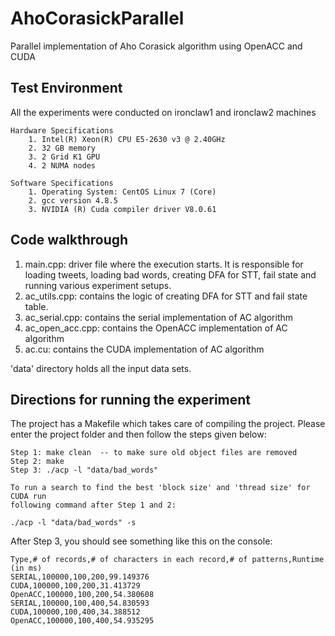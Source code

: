# AhoCorasickParallel
Parallel implementation of Aho Corasick algorithm using OpenACC and CUDA

## Test Environment

All the experiments were conducted on ironclaw1 and ironclaw2 machines

	Hardware Specifications
		1. Intel(R) Xeon(R) CPU E5-2630 v3 @ 2.40GHz
		2. 32 GB memory
		3. 2 Grid K1 GPU
		4. 2 NUMA nodes

	Software Specifications
		1. Operating System: CentOS Linux 7 (Core)
		2. gcc version 4.8.5
		3. NVIDIA (R) Cuda compiler driver V8.0.61

## Code walkthrough
1. main.cpp: driver file where the execution starts.
			 It is responsible for loading tweets, loading bad words, creating DFA for STT, fail state
			 and running various experiment setups.
2. ac_utils.cpp: contains the logic of creating DFA for STT and fail state table.
3. ac_serial.cpp: contains the serial implementation of AC algorithm
4. ac_open_acc.cpp: contains the OpenACC implementation of AC algorithm
5. ac.cu: contains the CUDA implementation of AC algorithm

'data' directory holds all the input data sets.

## Directions for running the experiment

The project has a Makefile which takes care of compiling the project.
Please enter the project folder and then follow the steps given below:

	Step 1: make clean  -- to make sure old object files are removed
	Step 2: make
	Step 3: ./acp -l "data/bad_words"

	To run a search to find the best 'block size' and 'thread size' for CUDA run
	following command after Step 1 and 2:

	./acp -l "data/bad_words" -s


After Step 3, you should see something like this on the console:

	Type,# of records,# of characters in each record,# of patterns,Runtime (in ms)
	SERIAL,100000,100,200,99.149376
	CUDA,100000,100,200,31.413729
	OpenACC,100000,100,200,54.380608
	SERIAL,100000,100,400,54.830593
	CUDA,100000,100,400,34.388512
	OpenACC,100000,100,400,54.935295


